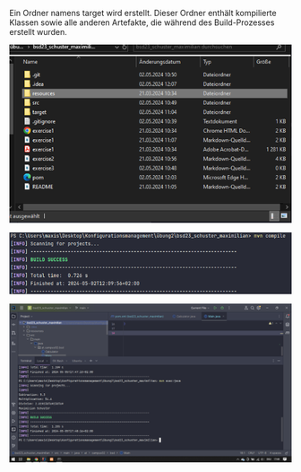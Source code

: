  Ein Ordner namens target wird erstellt. Dieser Ordner enthält kompilierte Klassen sowie alle anderen Artefakte, die während des Build-Prozesses erstellt wurden.

 
 ![EX3_1](resources/images/ex3_1.PNG)

 ![EX3_2](resources/images/ex3_2.PNG)
 
 ![EX3_3](resources/images/ex3_3.PNG)


